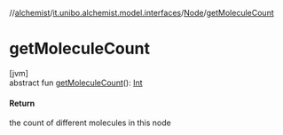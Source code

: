 //[alchemist](../../../index.md)/[it.unibo.alchemist.model.interfaces](../index.md)/[Node](index.md)/[getMoleculeCount](get-molecule-count.md)

# getMoleculeCount

[jvm]\
abstract fun [getMoleculeCount](get-molecule-count.md)(): [Int](https://kotlinlang.org/api/latest/jvm/stdlib/kotlin/-int/index.html)

#### Return

the count of different molecules in this node
